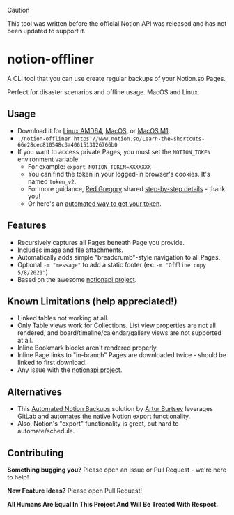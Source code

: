 > [!CAUTION]
> This tool was written before the official Notion API was released and has not been updated to support it.

# notion-offliner
A CLI tool that you can use create regular backups of your Notion.so Pages.

Perfect for disaster scenarios and offline usage. MacOS and Linux.

## Usage
* Download it for [Linux AMD64](https://github.com/nmcclain/notion-offliner/releases/download/v0.1/notion-offliner-linux-amd64), [MacOS](https://github.com/nmcclain/notion-offliner/releases/download/v0.1/notion-offliner-macos), or [MacOS M1](https://github.com/nmcclain/notion-offliner/releases/download/v0.1/notion-offliner-macos-m1).
* `./notion-offliner https://www.notion.so/Learn-the-shortcuts-66e28cec810548c3a4061513126766b0`
* If you want to access private Pages, you must set the `NOTION_TOKEN` environment variable.
  * For example: `export NOTION_TOKEN=XXXXXXX`
  * You can find the token in your logged-in browser's cookies. It's named `token_v2`.
  * For more guidance, [Red Gregory](https://redgregory.me/) shared [step-by-step details](https://www.redgregory.com/notion/2020/6/15/9zuzav95gwzwewdu1dspweqbv481s5) - thank you!
  * Or here's an [automated way to get your token](https://gist.github.com/nmcclain/30e4f5ee231e606bc4a1dcedef1c551f).

## Features
* Recursively captures all Pages beneath Page you provide.
* Includes image and file attachments.
* Automatically adds simple "breadcrumb"-style navigation to all Pages.
* Optional `-m "message"` to add a static footer (ex: `-m "Offline copy 5/8/2021"`)
* Based on the awesome [notionapi project](https://github.com/kjk/notionapi/).

## Known Limitations (help appreciated!)
* Linked tables not working at all.
* Only Table views work for Collections. List view properties are not all rendered, and board/timeline/calendar/gallery views are not supported at all.
* Inline Bookmark blocks aren't rendered properly.
* Inline Page links to "in-branch" Pages are downloaded twice - should be linked to first download.
* Any issue with the [notionapi project](https://github.com/kjk/notionapi/issues).

## Alternatives
* This [Automated Notion Backups](https://artur-en.medium.com/automated-notion-backups-f6af4edc298d) solution by [Artur Burtsev](https://gitlab.com/aburtsev) leverages GitLab and [automates](https://gitlab.com/aburtsev/notion-backup-script/-/raw/master/.gitlab-ci.yml) the native Notion export functionality.
* Also, Notion's "export" functionality is great, but hard to automate/schedule.

## Contributing

**Something bugging you?** Please open an Issue or Pull Request - we're here to help!

**New Feature Ideas?** Please open Pull Request!
 
**All Humans Are Equal In This Project And Will Be Treated With Respect.**
